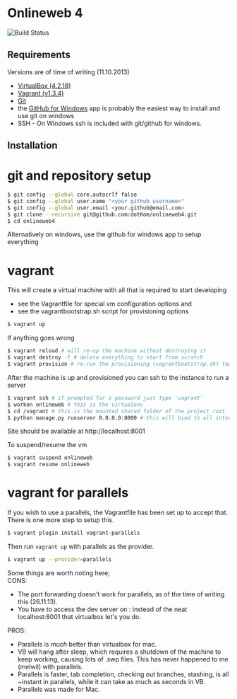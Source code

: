 Onlineweb 4
==========

![Build Status](https://online.ntnu.no/tc/app/rest/builds/buildType%3A%28Onlineweb4_Build%29/statusIcon)

Requirements
------------

Versions are of time of writing (11.10.2013)

* [VirtualBox (4.2.18)](https://www.virtualbox.org/wiki/Downloads)
* [Vagrant (v1.3.4)](http://downloads.vagrantup.com/)
* [Git](http://git-scm.com)
 * the [GitHub for Windows](http://windows.github.com/) app is probably the easiest way to install and use git on windows
* SSH - On Windows ssh is included with git/github for windows.

Installation
------------

# git and repository setup
```bash
$ git config --global core.autocrlf false
$ git config --global user.name "<your github username>"
$ git config --global user.email <your.github@email.com>
$ git clone --recursive git@github.com:dotKom/onlineweb4.git
$ cd onlineweb4
```

Alternatively on windows, use the github for windows app to setup everything


# vagrant

This will create a virtual machine with all that is required to start developing

* see the Vagrantfile for special vm configuration options and
* see the vagrantbootstrap.sh script for provisioning options

```bash
$ vagrant up
```

If anything goes wrong
```bash
$ vagrant reload # will re-up the machine without destroying it
$ vagrant destroy -f # delete everything to start from scratch
$ vagrant provision # re-run the provisioning (vagrantbootstrap.sh) task
```

After the machine is up and provisioned you can ssh to the instance to run a server
```bash
$ vagrant ssh # if prompted for a password just type 'vagrant'
$ workon onlineweb # this is the virtualenv
$ cd /vagrant # this is the mounted shared folder of the project root
$ python manage.py runserver 0.0.0.0:8000 # this will bind to all interfaces on port 8000 (forwarded as 8001)
```

Site should be available at http://localhost:8001

To suspend/resume the vm
```bash
$ vagrant suspend onlineweb
$ vagrant resume onlineweb
```

# vagrant for parallels
If you wish to use a parallels, the Vagrantfile has been set up to accept that. There is one more step to setup this.
```bash
$ vagrant plugin install vagrant-parallels
```

Then run `vagrant up` with parallels as the provider.
```bash
$ vagrant up --provider=parallels
```

Some things are worth noting here;  
CONS:
* The port forwarding doesn't work for parallels, as of the time of writing this (26.11.13).
* You have to access the dev server on <parallels-ip>:<some port> instead of the neat localhost:8001 that virtualbox let's you do.

PROS:
* Parallels is _much_ better than virtualbox for mac. 
* VB will hang after sleep, which requires a shutdown of the machine to keep working, causing lots of .swp files. This has never happened to me (melwil) with parallels.
* Parallels is faster, tab completion, checking out branches, stashing, is all ~instant in parallels, while it can take as much as seconds in VB.
* Parallels was made for Mac.
